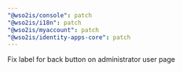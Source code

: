 ```yaml
---
"@wso2is/console": patch
"@wso2is/i18n": patch
"@wso2is/myaccount": patch
"@wso2is/identity-apps-core": patch
---
```


Fix label for back button on administrator user page
